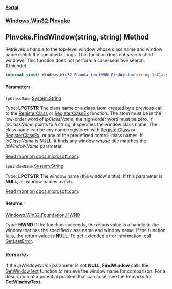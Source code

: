 #### [Portal](index.md 'index')
### [Windows.Win32](Windows.Win32.md 'Windows.Win32').[PInvoke](PInvoke.md 'Windows.Win32.PInvoke')

## PInvoke.FindWindow(string, string) Method

Retrieves a handle to the top-level window whose class name and window name match the specified strings. This function does not search child windows. This function does not perform a case-sensitive search. (Unicode)

```csharp
internal static Windows.Win32.Foundation.HWND FindWindow(string lpClassName, string lpWindowName);
```
#### Parameters

<a name='Windows.Win32.PInvoke.FindWindow(string,string).lpClassName'></a>

`lpClassName` [System.String](https://docs.microsoft.com/en-us/dotnet/api/System.String 'System.String')

  
Type: <b>LPCTSTR</b> The class name or a class atom created by a previous call to the <a href="https://docs.microsoft.com/windows/desktop/api/winuser/nf-winuser-registerclassa">RegisterClass</a> or <a href="https://docs.microsoft.com/windows/desktop/api/winuser/nf-winuser-registerclassexa">RegisterClassEx</a> function. The atom must be in the low-order word of <i>lpClassName</i>; the high-order word must be zero. If <i>lpClassName</i> points to a string, it specifies the window class name. The class name can be any name registered with <a href="https://docs.microsoft.com/windows/desktop/api/winuser/nf-winuser-registerclassa">RegisterClass</a> or <a href="https://docs.microsoft.com/windows/desktop/api/winuser/nf-winuser-registerclassexa">RegisterClassEx</a>, or any of the predefined control-class names. If <i>lpClassName</i> is <b>NULL</b>, it finds any window whose title matches the <i>lpWindowName</i> parameter.  
  
[Read more on docs.microsoft.com](https://learn.microsoft.com/windows/win32/api/winuser/nf-winuser-findwindoww#parameters 'https://learn.microsoft.com/windows/win32/api/winuser/nf-winuser-findwindoww#parameters').

<a name='Windows.Win32.PInvoke.FindWindow(string,string).lpWindowName'></a>

`lpWindowName` [System.String](https://docs.microsoft.com/en-us/dotnet/api/System.String 'System.String')

  
Type: <b>LPCTSTR</b> The window name (the window's title). If this parameter is <b>NULL</b>, all window names match.  
  
[Read more on docs.microsoft.com](https://learn.microsoft.com/windows/win32/api/winuser/nf-winuser-findwindoww#parameters 'https://learn.microsoft.com/windows/win32/api/winuser/nf-winuser-findwindoww#parameters').

#### Returns
[Windows.Win32.Foundation.HWND](https://docs.microsoft.com/en-us/dotnet/api/Windows.Win32.Foundation.HWND 'Windows.Win32.Foundation.HWND')  
  
Type: <b>HWND</b> If the function succeeds, the return value is a handle to the window that has the specified class name and window name. If the function fails, the return value is <b>NULL</b>. To get extended error information, call <a href="https://docs.microsoft.com/windows/desktop/api/errhandlingapi/nf-errhandlingapi-getlasterror">GetLastError</a>.

### Remarks
If the <i>lpWindowName</i> parameter is not <b>NULL</b>, <b>FindWindow</b> calls the <a href="https://docs.microsoft.com/windows/desktop/api/winuser/nf-winuser-getwindowtexta">GetWindowText</a> function to retrieve the window name for comparison. For a description of a potential problem that can arise, see the Remarks for <b>GetWindowText</b>.